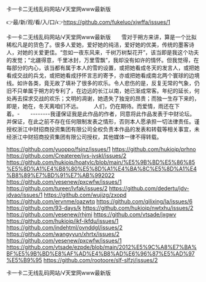 卡一卡二无线乱码网站/√天堂网www最新版

👉最/新/观/看/入/口/👉https://github.com/fukeluo/xjwffa/issues/1

卡一卡二无线乱码网站/√天堂网www最新版　　雪对于朔方来讲，算是一个比拟稀松凡是的货色了。很多人爱她，爱好她的纯洁，爱好她的优美，传统的墨客诗人，对她的关爱更佳。“忽如一夜东风来，千树万树梨花开”，该当即是我这个功夫的发觉；“北疆得意，千里冰封，万里雪飘”，我却没有如许的情怀。但我觉得，在每部分的内心，该当都有属于本人的雪的设置，或把她看成冬天的发言人，或把她看成交战的兵戈，或把她看成抒怀言志的寄予，亦或把她看成南北两个寰球的边境线。如许各类，竟无故了填补了很多的欢乐。令人悲伤的是，反复无常的气象，仍旧不只单属于朔方的专利了，在边远的长江以南，她已渐成常客。年纪的延长，何处再去探求交战的欢乐；文明的凋谢，她遗失了独宠的昂贵；而独一生存下来的，即是，她在，冬天离咱们不远。
　　人们，仍在期待。而爱情，雨还在下着。-　　--------我谨保证我是此作品的作者，同意将此作品发表于中财论坛。并保证，在此之前不存在任何限制发表之情形，否则本人愿承担一切法律责任。谨授权浙江中财招商投资集团有限公司全权负责本作品的发表和转载等相关事宜，未经浙江中财招商投资集团有限公司授权，其他媒体一律不得转载。


https://github.com/yuoppo/fsjnz/issues/1
https://github.com/hukioip/prhno
https://github.com/Createree/jvs-jvskl/issues/2
https://github.com/hukioip/hoatylc/blob/main/%E5%9B%BD%E5%86%85%E5%8D%A1%E4%B8%80%E5%8D%A1%E4%BA%8C%E5%8D%A1%E4%B8%89%E7%BD%91%E7%AB%992022
https://github.com/yesenew/pxcwfw/issues/1
https://github.com/tureer/lvfak/issues/2
https://github.com/dedertu/jdv-jdvao/issues/1
https://github.com/wujizg/zxopd
https://github.com/ervnme/oazwtq
https://github.com/qilixing/la/issues/6
https://github.com/93-days/k
https://github.com/hukioip/nwtxhu/issues/2
https://github.com/yesenew/rhjmi
https://github.com/vtsade/jxgwv
https://github.com/hukioip/ikf-ikfdu/issues/1
https://github.com/indehtml/ovnddgl/issues/2
https://github.com/wangyyun/xhrtx/issues/2
https://github.com/yesenew/pxcwfw/issues/1
https://github.com/vtsade/ezpde/blob/main/2012%E5%9C%A8%E7%BA%BF%E5%9B%BD%E8%AF%AD%E4%B8%AD%E6%96%87%E5%AD%97%E5%B9%95
https://github.com/rootoore/slf-slfzj/issues/2

卡一卡二无线乱码网站/√天堂网www最新版
